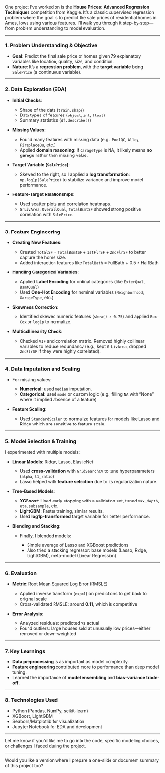 One project I’ve worked on is the **House Prices: Advanced Regression Techniques** competition from Kaggle. It’s a classic supervised regression problem where the goal is to predict the sale prices of residential homes in Ames, Iowa using various features. I’ll walk you through it step-by-step—from problem understanding to model evaluation.

---

### **1. Problem Understanding & Objective**

* **Goal**: Predict the final sale price of homes given 79 explanatory variables like location, quality, size, and condition.
* **Nature**: It’s a **regression problem**, with the **target variable** being `SalePrice` (a continuous variable).

---

### **2. Data Exploration (EDA)**

* **Initial Checks**:

  * Shape of the data (`train.shape`)
  * Data types of features (`object`, `int`, `float`)
  * Summary statistics (`df.describe()`)

* **Missing Values**:

  * Found many features with missing data (e.g., `PoolQC`, `Alley`, `FireplaceQu`, etc.)
  * Applied **domain reasoning**: if `GarageType` is NA, it likely means **no garage** rather than missing value.

* **Target Variable (`SalePrice`)**:

  * Skewed to the right, so I applied a **log transformation**: `np.log1p(SalePrice)` to stabilize variance and improve model performance.

* **Feature-Target Relationships**:

  * Used scatter plots and correlation heatmaps.
  * `GrLivArea`, `OverallQual`, `TotalBsmtSF` showed strong positive correlation with `SalePrice`.

---

### **3. Feature Engineering**

* **Creating New Features**:

  * Created `TotalSF` = `TotalBsmtSF` + `1stFlrSF` + `2ndFlrSF` to better capture the home size.
  * Added interaction features like `TotalBath` = FullBath + 0.5 \* HalfBath

* **Handling Categorical Variables**:

  * Applied **Label Encoding** for ordinal categories (like `ExterQual`, `BsmtQual`)
  * Used **One-Hot Encoding** for nominal variables (`Neighborhood`, `GarageType`, etc.)

* **Skewness Correction**:

  * Identified skewed numeric features (`skew() > 0.75`) and applied `Box-Cox` or `log1p` to normalize.

* **Multicollinearity Check**:

  * Checked `VIF` and correlation matrix. Removed highly collinear variables to reduce redundancy (e.g., kept `GrLivArea`, dropped `2ndFlrSF` if they were highly correlated).

---

### **4. Data Imputation and Scaling**

* For missing values:

  * **Numerical**: used `median` imputation.
  * **Categorical**: used `mode` or custom logic (e.g., filling `NA` with “None” where it implied absence of a feature)

* **Feature Scaling**:

  * Used `StandardScaler` to normalize features for models like Lasso and Ridge which are sensitive to feature scale.

---

### **5. Model Selection & Training**

I experimented with multiple models:

* **Linear Models**: Ridge, Lasso, ElasticNet

  * Used **cross-validation** with `GridSearchCV` to tune hyperparameters (`alpha`, `l1_ratio`)
  * Lasso helped with **feature selection** due to its regularization nature.

* **Tree-Based Models**:

  * **XGBoost**: Used early stopping with a validation set, tuned `max_depth`, `eta`, `subsample`, etc.
  * **LightGBM**: Faster training, similar results.
  * Used **log1p-transformed** target variable for better performance.

* **Blending and Stacking**:

  * Finally, I blended models:

    * Simple average of Lasso and XGBoost predictions
    * Also tried a stacking regressor: base models (Lasso, Ridge, LightGBM), meta-model (Linear Regression)

---

### **6. Evaluation**

* **Metric**: Root Mean Squared Log Error (RMSLE)

  * Applied inverse transform (`expm1`) on predictions to get back to original scale
  * Cross-validated RMSLE: around **0.11**, which is competitive

* **Error Analysis**:

  * Analyzed residuals: predicted vs actual
  * Found outliers: large houses sold at unusually low prices—either removed or down-weighted

---

### **7. Key Learnings**

* **Data preprocessing** is as important as model complexity.
* **Feature engineering** contributed more to performance than deep model tuning.
* Learned the importance of **model ensembling** and **bias-variance trade-off**.

---

### **8. Technologies Used**

* Python (Pandas, NumPy, scikit-learn)
* XGBoost, LightGBM
* Seaborn/Matplotlib for visualization
* Jupyter Notebook for EDA and development

---

Let me know if you'd like me to go into the code, specific modeling choices, or challenges I faced during the project.

---

Would you like a version where I prepare a one-slide or document summary of this project too?
